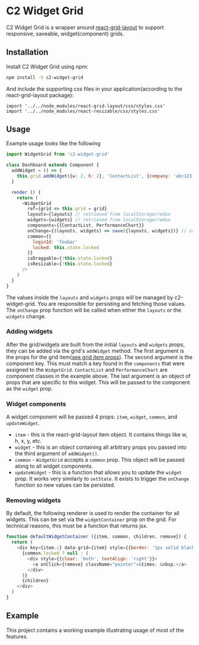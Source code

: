# C2 Widget Grid

C2 Widget Grid is a wrapper around [react-grid-layout](https://github.com/STRML/react-grid-layout) to support responsive, saveable, widget(component) grids.

## Installation

Install C2 Widget Grid using npm:

```bash
npm install -S c2-widget-grid
```

And include the supporting css files in your application(according to the react-grid-layout package):

```
import '../../node_modules/react-grid-layout/css/styles.css'
import '../../node_modules/react-resizable/css/styles.css'
```

## Usage

Example usage looks like the following

```js
import WidgetGrid from 'c2-widget-grid'

class Dashboard extends Component {
  addWidget = () => {
    this.grid.addWidget({w: 2, h: 2}, 'ContactList', {company: 'abc123'})
  }

  render () {
    return (
      <WidgetGrid
        ref={grid => this.grid = grid}
        layouts={layouts} // retrieved from localStorage/redux
        widgets={widgets} // retrieved from localStorage/redux
        components={{ContactList, PerformanceChart}}
        onChange={(layouts, widgets) => save({layouts, widgets})} // save to localStorage/redux
        common={{
          loginId: 'foobar'
          locked: this.state.locked
        }}
        isDraggable={!this.state.locked}
        isResizable={!this.state.locked}
      />
    )
  }
}
```

The values inside the `layouts` and `widgets` props will be managed by c2-widget-grid. You are responsible for persisting and fetching those values. The `onChange`
prop function will be called when either the `layouts` or the `widgets` change.

### Adding widgets
After the grid/widgets are built from the initial `layouts` and `widgets` props, they can be added via the grid's `addWidget` method.
The first argument is the props for the grid item([see grid item props](https://github.com/STRML/react-grid-layout/blob/master/README.md#grid-item-props)). The second
argument is the component key. This must match a key found in the `components` that were assigned to the `WidgetGrid`. `ContactList` and `PerformanceChart` are component classes in the example above. The last argument is an object of props that are specific to this widget. This will be passed to the component as the `widget` prop.

### Widget components
A widget component will be passed 4 props: `item`, `widget`, `common`, and `updateWidget`.
 - `item` - this is the react-grid-layout item object. It contains things like w, h, x, y, etc.
 - `widget` - this is an object containing all arbitrary props you passed into the third argument of `addWidget()`.
 - `common` - `WidgetGrid` accepts a `common` prop. This object will be passed along to all widget components.
 - `updateWidget` - this is a function that allows you to update the `widget` prop. It works very similarly to `setState`. It exists to trigger the `onChange` function so new values can be persisted.

### Removing widgets
By default, the following renderer is used to render the container for all widgets. This can be set via the `widgetContainer` prop on the grid. For technical reasons, this must be a function that returns jsx.

```js
function defaultWidgetContainer ({item, common, children, remove}) {
  return (
    <div key={item.i} data-grid={item} style={{border: '1px solid black'}}>
      {common.locked ? null : (
        <div style={{clear: 'both', textAlign: 'right'}}>
          <a onClick={remove} className="pointer">&times; &nbsp;</a>
        </div>
      )}
      {children}
    </div>
  )
}
```

## Example
This project contains a working example illustrating usage of most of the features.
